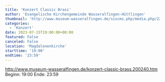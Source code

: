 ```yaml
---
title: 'Konzert Classic Brass'
author: 'Evangelische Kirchengemeinde Wasseralfingen-Hüttlingen'
thumbnail: 'http://www.museum-wasseralfingen.de/sixcms.php/media.php/226/thumbnails/2022_ClassicBrass_VII.jpg.614070.jpg'
categories:
  - 'Konzert'
date: 2023-07-15T19:00:00+00:00
featured: False
canceled: False
location: 'Magdalenenkirche'
starttime: '19:00'
endtime: '23:59'
---
```

http://www.museum-wasseralfingen.de/konzert-classic-brass.200240.htm
Beginn: 19:00
 Ende: 23:59